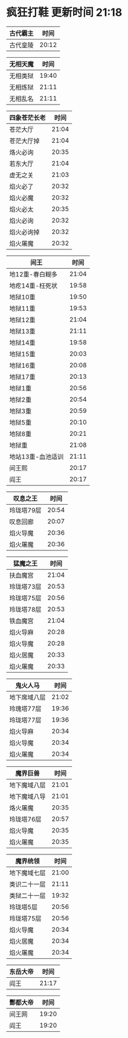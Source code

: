 # 疯狂打鞋 更新时间 21:18

| 古代霸主   | 时间    |
|--------|-------|
| 古代皇陵 | 20:12 |

| 无相天魔   | 时间    |
|--------|-------|
| 无相类狱 | 19:40 |
| 无相炼狱 | 21:11 |
| 无相乱名 | 21:11 |

| 四象苍茫长老   | 时间    |
|--------|-------|
| 苍茫大厅 | 21:04 |
| 苍茫大厅掉 | 21:04 |
| 烙火必询 | 20:35 |
| 若东大厅 | 21:04 |
| 虚无之关 | 21:03 |
| 焰火必了 | 20:32 |
| 焰火必魔 | 20:32 |
| 焰火必太 | 20:35 |
| 焰火必询 | 20:32 |
| 焰火必询掉 | 20:32 |
| 焰火屠魔 | 20:32 |

| 间王   | 时间    |
|--------|-------|
| 地12重-春白糊多 | 21:04 |
| 地疙14重-枉死状 | 19:58 |
| 地狱10重 | 19:50 |
| 地狱11重 | 19:53 |
| 地狱12重 | 21:04 |
| 地狱13重 | 21:11 |
| 地狱14重 | 19:58 |
| 地狱15重 | 20:03 |
| 地狱16重 | 20:08 |
| 地狱17重 | 20:13 |
| 地狱1重 | 20:56 |
| 地狱2重 | 20:54 |
| 地狱3重 | 20:59 |
| 地狱5重 | 20:10 |
| 地狱8重 | 20:21 |
| 地狱重 | 21:08 |
| 地站13重-血池适训 | 21:11 |
| 间王熙 | 20:17 |
| 阎王 | 20:17 |

| 叹息之王   | 时间    |
|--------|-------|
| 玲珑塔79层 | 20:54 |
| 叹息回廊 | 20:07 |
| 焰火导魔 | 20:36 |
| 焰火屠魔 | 20:36 |

| 猛魔之王   | 时间    |
|--------|-------|
| 扶血魔宫 | 21:04 |
| 玲珑塔73层 | 20:53 |
| 玲珑塔75层 | 20:56 |
| 玲珑塔78层 | 20:53 |
| 铁血魔宫 | 21:04 |
| 焰火导麻 | 20:28 |
| 焰火导魔 | 20:28 |
| 焰火居魔 | 20:33 |
| 焰火屠魔 | 20:33 |

| 鬼火人马   | 时间    |
|--------|-------|
| 地下席域八层 | 21:02 |
| 玲瑰塔77层 | 19:36 |
| 玲珑塔77层 | 19:36 |
| 焰火导麻 | 20:34 |
| 焰火导魔 | 20:34 |
| 焰火屠魔 | 20:34 |

| 魔界巨兽   | 时间    |
|--------|-------|
| 地下魔域八层 | 21:01 |
| 地下魔域八导 | 21:01 |
| 烙火屠魔 | 20:35 |
| 玲珑塔76层 | 20:57 |
| 焰火导魔 | 20:35 |
| 焰火屠魔 | 20:35 |

| 魔界统领   | 时间    |
|--------|-------|
| 地下魔域七层 | 21:00 |
| 类识二十一层 | 21:11 |
| 类狱二十一层 | 19:32 |
| 玲珑塔5层 | 20:56 |
| 玲珑塔75层 | 20:56 |
| 焰火导魔 | 20:34 |
| 焰火居魔 | 20:34 |
| 焰火屠魔 | 20:34 |

| 东岳大帝   | 时间    |
|--------|-------|
| 阎王 | 21:17 |

| 酆都大帝   | 时间    |
|--------|-------|
| 间王网 | 19:20 |
| 阎王 | 19:20 |